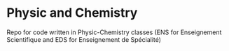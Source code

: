 # Physic and Chemistry
 Repo for code written in Physic-Chemistry classes (ENS for Enseignement Scientifique and EDS for Enseignement de Spécialité)
